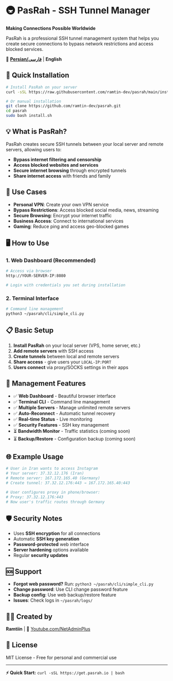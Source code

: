 # 🚇 PasRah - SSH Tunnel Manager

**Making Connections Possible Worldwide**

PasRah is a professional SSH tunnel management system that helps you create secure connections to bypass network restrictions and access blocked services.

📖 **[Persian/فارسی](README-fa.md)** | **English**

## 🚀 Quick Installation

```bash
# Install PasRah on your server
curl -sSL https://raw.githubusercontent.com/ramtin-dev/pasrah/main/install.sh | bash

# Or manual installation
git clone https://github.com/ramtin-dev/pasrah.git
cd pasrah
sudo bash install.sh
```

## 💡 What is PasRah?

PasRah creates secure SSH tunnels between your local server and remote servers, allowing users to:

- **Bypass internet filtering and censorship**
- **Access blocked websites and services** 
- **Secure internet browsing** through encrypted tunnels
- **Share internet access** with friends and family

## 🎯 Use Cases

- **Personal VPN**: Create your own VPN service
- **Bypass Restrictions**: Access blocked social media, news, streaming
- **Secure Browsing**: Encrypt your internet traffic
- **Business Access**: Connect to international services
- **Gaming**: Reduce ping and access geo-blocked games

## 🖥️ How to Use

### 1. Web Dashboard (Recommended)
```bash
# Access via browser
http://YOUR-SERVER-IP:8080

# Login with credentials you set during installation
```

### 2. Terminal Interface
```bash
# Command line management
python3 ~/pasrah/cli/simple_cli.py
```

## 📋 Basic Setup

1. **Install PasRah** on your local server (VPS, home server, etc.)
2. **Add remote servers** with SSH access 
3. **Create tunnels** between local and remote servers
4. **Share access** - give users your `LOCAL-IP:PORT`
5. **Users connect** via proxy/SOCKS settings in their apps

## 🔧 Management Features

- ✅ **Web Dashboard** - Beautiful browser interface
- ✅ **Terminal CLI** - Command line management
- ✅ **Multiple Servers** - Manage unlimited remote servers
- ✅ **Auto-Reconnect** - Automatic tunnel recovery
- ✅ **Real-time Status** - Live monitoring
- ✅ **Security Features** - SSH key management
- ⏳ **Bandwidth Monitor** - Traffic statistics (coming soon)
- ⏳ **Backup/Restore** - Configuration backup (coming soon)

## 🌐 Example Usage

```bash
# User in Iran wants to access Instagram
# Your server: 37.32.12.176 (Iran)
# Remote server: 167.172.165.40 (Germany)
# Create tunnel: 37.32.12.176:443 → 167.172.165.40:443

# User configures proxy in phone/browser:
# Proxy: 37.32.12.176:443
# Now user's traffic routes through Germany
```

## 🛡️ Security Notes

- Uses **SSH encryption** for all connections
- Automatic **SSH key generation**
- **Password-protected** web interface
- **Server hardening** options available
- Regular **security updates**

## 🆘 Support

- **Forgot web password?** Run: `python3 ~/pasrah/cli/simple_cli.py`
- **Change password**: Use CLI change password feature
- **Backup config**: Use web backup/restore feature
- **Issues**: Check logs in `~/pasrah/logs/`

## 👨‍💻 Created by

**Ramtiin** | 🎥 [Youtube.com/NetAdminPlus](https://youtube.com/NetAdminPlus)

## 📄 License

MIT License - Free for personal and commercial use

---

**⚡ Quick Start:** `curl -sSL https://get.pasrah.io | bash`